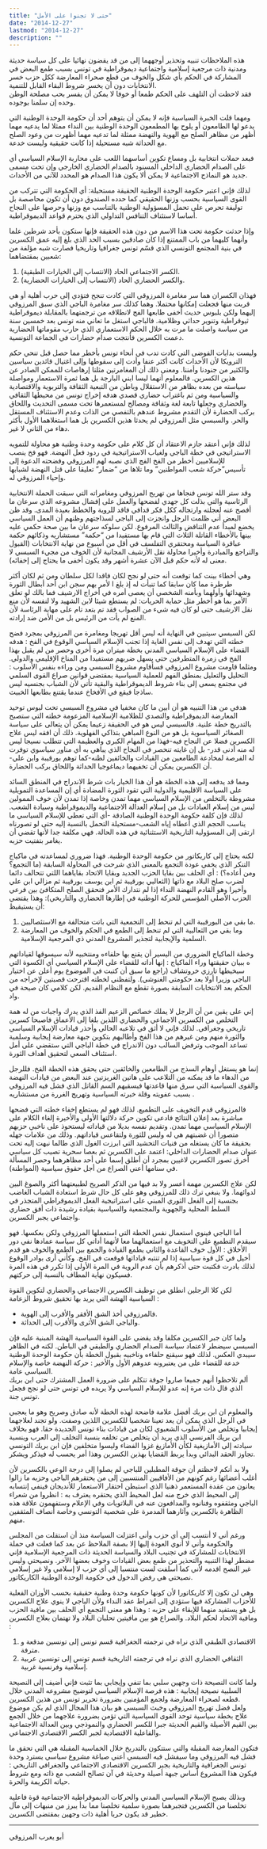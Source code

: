 ```yaml
---
title: "حتى لا تجنوا على الأمل"
date: "2014-12-27"
lastmod: "2014-12-27"
description: ""
---
```

هذه الملاحظات تنبيه وتحذير أوجههما إلى من قد يقضون نهائيا على كل سياسة حديثة ومدنية ذات مرجعية إسلامية واجتماعية ديموقراطية في تونس بسبب طمع البعض في المشاركة في الحكم بأي شكل والخوف من قطع صحراء المعارضة ككل حزب خسر الانتخابات دون أن يخسر شروط البقاء القابل للتنمية.  
فقد لاحظت أن التلهف على الحكم طمعا أو خوفا لا يمكن أن يفسر بحب مصلحة الوطن وحده إن سلمنا بوجوده.

ومهما قلت الخبرة السياسية فإنه لا يمكن أن يتوهم أحد أن حكومة الوحدة الوطنية التي يدعو لها الطامعون أو يلوح بها المطمعون الوحدة الوطنية بين النداء ممثلا لما يدعيه مهما أظهر من مظاهر الصلح مع الهوية والنهضة ممثلة لما تدعيه مهما أظهرت من وعود الصلح مع الحداثة شبه مستحيلة إذا كانت حقيقية وليست خدعة.

فبعد حملات انتخابية بل ومساع تكوين أساسهما اللعب على محاربة الإسلام السياسي أي على الصدام الحضاري الداخلي المسنود بالصدام الحضاري الخارجي وإن تحت مسمى جديد هو النماذج الاجتماعية لا يمكن ألا يكون هذا الصدام هو المحدد للآتي من الأحداث.

لذلك فإني اعتبر حكومة الوحدة الوطنية الحقيقة مستحيلة: أي الحكومة التي تتركب من القوى السياسية بحسب وزنها الحقيقي كما حدده الصندوق دون أن تكون محاصصة بل توليفة تحرص على تحمل المسؤولية الوطنية بالتناسب مع وزنها وحرصها على النجاح أساسا لاستئناف التنافس التداولي الذي يحترم قواعد الديموقراطية.

وإذا حدثت حكومة تحت هذا الاسم من دون هذه الحقيقة فإنها ستكون بأحد شرطين علما وأنهما كليهما من باب الممتنع إذا كان صادقين بسبب الحد الذي بلغ إليه عمق الكسرين في بنية المجتمع التونسي الذي قسّم تونس جغرافيا وتاريخيا فصارت شبه مؤلفة من شعبين بمقتضاهما:

1. الكسر الاجتماعي الحاد (الانتساب إلى الخيارات الطبقية).
2. والكسر الحضاري الحاد (الانتساب إلى الخيارات الحضارية).

فهذان الكسران هما سر مغامرة المرزوقي التي كادت تنجح فتؤدي إلى حرب أهلية أو هي قربت منها فجعلت إمكانها محتملا. وهما كذلك سر مغامرة الباجي الذي سبق المرزوقي إليهما ولكن بلبوس حديث أخفى طابعها الفج لانطلاقه من ترجمتهما بالمقابلة ديموقراطية ثيوقراطية وتنوير حداثي وظلامية. فالباجي استغل ما تعاني منه تونس بعد خمسين سنة من سياسة واصلت ما مرت به خلال الحكم الاستعماري الذي حارب مقوماتها الحضارية دعمت الكسرين فأنتجت صدام حضارات في الجماعة التونسية.

وليست بدايات الفوضى التي كادت تدب في أنحاء تونس بأخطر مما حصل قبل تنحي حكم الترويكا لأن الأحداث كانت أكثر عنفا وأدت إلى سقوطها وإلى اغتيال قائدين سياسين والكثير من جنودنا وأمننا. ومعنى ذلك أن المغامرتين مثلتا إرهاصات للممكن الصادر عن هذين الكسرين. فالمعلوم أنهما ليسا ابني البارجة بل هما ثمرة الاستعمار ومواصلة سياسته من بعده بظاهر من الاستقلال وباطن من التبعية الثقافة والتربوية والاقتصادية والسياسية ومن ثم باغتراب حضاري قصدي هدفه إخراج تونس من محيطها الثقافي والحضاري وجعلها تابعة لغة وثقافة ومصالح لمستعمرها تحت مسمى التحديث واللحاق بركب الحضارة لأن التقدم مشروط عندهم بالتفصي من الذات وعدم الاستئناف المستقل والحر. والسبسي مثل المرزوقي لم يحدثا هذين الكسرين بل هما استغلاهما الأول بأكثر دهاء من الثاني لا غير.

لذلك فإني أعتقد جازم الاعتقاد أن كل كلام على حكومة وحدة وطنية هو محاولة للتمويه الاستراتيجي في خطة الباجي ولغياب الاستراتيجية في ردود فعل النهضة. فهو فخ ينصب للإسلاميين أخطر من الفخ الفج الذي نصبه لهم المرزوقي وفضحته الدعوة إلى تأسيس”حركة شعب المواطنين” وما تلاها من “ضمار” تعليقا على قتل النهضة لشبابها وإحياء المرزوقي له.

وقد ستر الله تونس فنجاها من تهريج المرزوقي ومغامراته التي سبقت الحملة الانتخابية الرئاسية والتي بذلت كل جهدي لفضحها والعمل على إفشال مشروعه الذي سرعان ما أفصح عنه لعجلته وارتجاله ككل فكر قدافي فاقد للروية والخطط بعيدة المدى. وقد ظن البعض أني ظلمت الرجل وانجزت إلى الباجي لسذاجتهم وظنهم أن العمل السياسي يخضع لمبدأ عدم التناقض والثالث المرفوع. لكن سلوكه سرعان ما بين صحة حكمي عليه بينها بالأخطاء القاتلة الثلاث التي قام بها مستفيدا من “حكمة” مستشاريه وذكائهم حكمة عباقرة السياسة ومحتقري التفلسف في أقل من أسبوع من نهاية الانتخابات (القبول والتراجع والمبادرة وأخيرا محاولة نقل الأرشيف المجانية لأن الخوف من مجيء السبسي لا معنى له لأنه حكم قبل الآن عشرة أشهر وقد يكون أخفى ما يحتاج إلى إخفائه).

وهي أخطاء بينت كما توقعت أنه حتى لو نجح لكان فاقدا لكل سلطان ومن ثم لكان أكثر طرطرة مما كان سابقا كما تنبأت له إذ بلغ ا لأمر بهم سجن ابن أحد أبطال الثورة وشهدائها وأولهما وبأمنه الشخصي أن يعصى أمره في أخراج الارشيف فما بالك لو تعلق الأمر بما هو أخطر مثل حماية الحريات: لم يستطع شيئا لابن الشهيد ولا لنفسه لأن منع نقل الارشيف حتى لو كان فيه شيء من الصواب فقد تم بتعد تام على مهابة الرئاسة لأن المنع لم يأت من الرئيس بل من الأمن ضد إرادته.

لكن السبسي سيتبين في النهاية أنه ليس أقل تهريجا ومغامرة من المرزوقي بمجرد فضح خطته التي تهدف إلى نفس الغاية إذا تجنب الإسلام السياسي الوقوع في الفخ : هدفه القضاء على الإسلام السياسي المدني بخطة ميتران مرة أخرى وحصر من لم يقبل بهذا الفخ في زمرة المتطرفين حتي يسهل ضربهم مستفيدا من المناخ الإقليمي والدولي. ومثلما قاومت مشروع المرزوقي فسأقاوم مشروع السبسي ومن وراءه بنفس الأسلوب : التحليل والتعليل بمنطق الفهم للعملية السياسية بمقتضى قوانين صراع القوى السلمي في مجتمع يسعى إلى بناء شروط الديموقراطية والبقية تأتي لأن الشباب بجنسيه ليس ساذجا فيقع في الأفخاخ عندما يقتنع بطابعها الخبيث.

هدفي من هذا التنبيه هو أن أبين ما كان مخفيا في مشروع السبسي تحت لبوس توحيد المعارضة الديموقراطية والتصدي للظلامية الإسلامية المزعومة خطته التي ستصبح بالتدريج خطة علنية. فالسبسي ليس هو في الحقيقة زعيما يمكن أن يتعالى على سياسة الصغائر السياسوية بل هو من النوع المباهي بتذاكي الفهلوية. ذلك أن افقه ليس علاج الكسرين فضلا عن النجاح فيه-فهذا من المهام الكبرى والعظيمة التي تتطلب نسيجا ليس له منه أدنى قدر- بل إن غايته تنحصر في النجاح الذي يباهي به أي مناور سياسوي توفرت له الفرصة لمخادعة الطامعين من القيادات والخائفين لظنه-كما توهم بورقيبة وابن علي-أن الكسرين يمكن أن تخفيهما ديماغوجيا الحداثة واللحاق بركب الحضارة.

ومما قد يدفعه إلى هذه الخطة هو أن هذا الخيار بات شرط الاندراج في المنطق السائد على السياسة الاقليمية والدولية التي تقود الثورة المضادة أي إن المساعدة التمويلية مشروطة بالتخلص من الإسلام السياسي مهما تمدن وخاصة إذا تمدن لأن خوف الممولين ليس من إسلام العبادات بل من إسلام العدالة الاجتماعية والديموقراطية وسيادة الشعب. لذلك فإن كلفة حكومة الوحدة الوطنية الصادقة -أي التي تعطي للإسلام السياسي ما يناسب الحجم الذي أعطاه إياه الشعب-مستحيلة التحمل بالنسبة إليه حتى لو تصورناه ارتقى إلى المسؤولية التاريخية الاستثنائية في هذه الحالة. فهي مكلفة جدا لأنها تقضي أن يغامر بتفتيت حزبه.

لكنه يحتاج إلى كاريكاتور من حكومة الوحدة الوطنية. فهذا ضروري لمساعدته في ماكياج التنكر الذي يخفي عودة التجمع بالمعنى الذي شرحت في المحاولة السابقة (ما التجمع؟ ومن أعاده؟) : أي الحلف بين بقايا الحزب الجديد وبقايا الاتحاد بقاياهما اللتي تتحالف دائما لضرب صلح البلاد مع ذاتها (الثعالبي بورقيبة ثم ابن يوسف بورقيبة ثم مزالي ابن علي وأخيرا وهو القادم النهضة النداء إذا لم نتدارك الأمر فنحقق الصلح المتكافئ بين فرعي الحزب الأصلي المؤسس للحركة الوطنية في إطارها الحضاري والتاريخي): وهذا يقتضي أن يستيقيظ:

1. ما بقي من البورقيبة التي لم تنحط إلى التجمعية التي باتت متحالفة مع الاستئصاليين.
2. وما بقي من الثعالبية التي لم تنحط إلى الطمع في الحكم والخوف من المعارضة السلمية والإيجابية لتجذير المشروع المدني ذي المرجعية الإسلامية.

وخطة الماكياج الضروري من اليسير أن يقنع بها حلفاءه ومنتخبيه لأنه سيسوقها لقياداتهم ه ببيان حقيقتها وراء الماكياج : إنها أداته للقضاء على الإسلام السياسي أي الكسوة التي سيخيطها تارزي خروتشاف (راجع ما سبق أن كتبت في الموضوع يوم أعلن عن اختيار الباجي وزيرا أولا بعد حكومتي الغنوشي). ولتفظني لخطته اقترحت قصبتين لإخراجه من الحكم بعد الانتخابات السابقة بصورة تقطع مع النظام القديم. لكن كلامي كان صيحة في واد.

إني على يقين من أن الرجل لا يملك خصائص الزعيم الفذ الذي يدرك واجبات من له همة التخلص من الكسرين الاجماعي والحضاري اللذين بلغا إلى الأعماق فاصبحا كسرين تاريخي وجغرافي. لذلك فإني لا أثق في تلاعبه الحالي وأحذر قيادات الإسلام السياسي والثورة منهم ومن غيرهم من هذا الفخ وأطالبهم بتكوين جبهة معارضة إيجابية وسلمية تساعد الموجب وترفض السالب دون الاندراج في خطة الباجي التي ستقضي على أمل استئناف السعي لتحقيق أهداف الثورة.

إنما هو يستغل أوهام السذج من الطامعين والخائفين حتى يحقق هذه الخطة الفخ. فللرجل من الدهاء ما قد يمكنه من التلاعب على هاتين الغريزتين عند البعض من قيادات النهضة والقوى السياسية التي سرق منها قاعدتها فيسقيهم السم القاتل الذي فشل فيه المرزوقي بسبب عفويته وقلة خبرته السياسية وتهريج الغررة من مستشاريه .

فالمرزوقي قدم التخويف على التطميع. لذلك فهو لم يستطع إخفاء خطته التي فضحها مباشرة بعد إعلان النتائج فادعى تكوين حركة دلالتها الأولى والأخيرة إلغاء الكلام على الإسلام السياسي مهما تمدن. وتقديم نفسه بديلا من قياداته ليستحوذ على ناخبي حزبهم متصورا أن غضبتهم هي له وليس للثورة ولتقاعس قياداتهم. وذلك من علامات جهله بحقيقة ما كان يستغله من فنيات التحشيد التي ابرزت الغول الذي طالما نبهت إليه تحت عنوان صدام الحضارات الداخلي: اعتمد على الكسرين ثم بعصا سحرية تصيب كل سياسي أخرق تصور الكسرين لاغيين بمجرد أن أطلق إسما على أحد مظاهرهما وحصر المسألة في سنامها أعني الصراع من أجل حقوق سياسية (المواطنة).

لكن علاج الكسرين مهمة أعسر ولا بد فيها من الذكر الصريح لطبيعتهما أكثر والصوغ البين لدوائهما. ولا ينبغي ترك ذلك للمرزوقي وهو على كل حال شرط استعادة الشباب الغاضب بجنسية إلى الفعل الثوري المبني على استراتيجية الفعل الديموقراطي المتجذر في السلط المحلية والجهوية والمجتمعية والسياسية بقيادة رشيدة ذات أفق حضاري واجتماعي يجبر الكسرين.

أما الباجي فينوي استعمال نفس الخطة التي استعملها المرزوقي ولكن بعكسها. فهو سيقدم التطميع على التخويف مع استعمالهما معا لأنهما أداتي كل سياسة عمادها نفي دور الأخلاق : الأول خوف القاعدة والثاني يطمع القيادة والجمع بين الطمع والخوف هو قدم أخيل في كل قوة سياسية إذا لم تنتبه قياداتها فوقعت في الفخ. وكأني أرى بوادر الوقوع لذلك بادرت فكتبت حتى أذكرهم بأن عدم الروية في المرة الأولى إذا تكرر في هذه المرة فسيكون نهاية المطاف بالنسبة إلى حركتهم.

لكن كلا الرجلين انطلق من توظيف الكسرين الاجتماعي والحضاري لتكوين القوة السياسية الهشة التي يريد بها تحقيق شروط الزعامة :

* فالمرزوقي أخذ الشق الأفقر والأقرب إلى الهوية.
* والباجي الشق الأثرى والأقرب إلى الحداثة.

ولما كان جبر الكسرين مكلفا وقد يقضي على القوة السياسية الهشة المبنية عليه فإن السبسي سيضطر لاعتماد سياسة الصدام الحضاري والطبقي في الباطن. لكنه في الظاهر سيبدي العكس. لذلك فهو سيقنع حلفاءه وناخبيه بقبول الخطة بأن حكومة الوحدة الوطنية خدعة للقضاء على من يعتبرونه عدوهم الأول والأخير : حركة النهضة خاصة والإسلام السياسي عامة.  
ألم تلاحظوا أنهم جميعا صاروا جوقة تتكلم على ضرورة العمل المشترك حتى ابن بريك الذي قال ذات مرة إنه عدو للإسلام السياسي ولا يريده في تونس حتى لو نجح فجعل تونس جنة.

والمعلوم ان ابن بريك أفضل علامة فاضحة لهذه الخطة لأنه صادق وصريح وهو ما يعجبي في الرجل الذي يمكن أن يعد تعينا شخصيا للكسرين اللذين وصفت. ولو تجند لعلاجهما إيجابيا وتخلص من الأسلوب الشعبوي لكان من قيادات بناء تونس الجديدة حقا. فهو بخلاف ابن بريك الفرنسي الذي يريد أن يتخلص من تخلفه بنسبة التخلف إلى العرب وبنسبة سيادته إلى الأمازيغية لكأن الأمازيغ غزوا الفضاء وليسوا متخلفين فإن ابن بريك التونسي تجاوز الحقد البدائي وبدأ يربط القضايا بهذين الكسرين وهذا أمر يحسب له فيذكر ويشكر.

ولا بد أنكم لاحظتم أن جوقة المطبلين للباجي لم يصلوا إلى درجة الوعي بالكسرين لأن أغلب أعضائها رغم كونهم من الأفاقيين المنتسبين إلى من يحتقرهم الباجي وحزبه ما زالوا يعانون من عقدة المستعمر ذهنيا الذي استبطن احتقار الاستعمار للأنديجان فينفي إنتسابه إلى المحيط الذي خرج منه لعل المحيط الذي يحتقره يعترف به : انظروا من شعراء الباجي ومثقفوه وفنانوه والمدافعون عنه في البلاتويات وفي الإعلام وستفهمون علاقة هذه الظاهرة بالكسرين وآثارهما المدمرة على شخصية التونسي وخاصة أنصاف المثقفين منهم.

ورغم أني لا أنتسب إلى أي حزب وأني اعتزلت السياسة منذ أن استقلت من المجلس والحكومة وأني لا أنوي العودة إليها إلا بصفة الملاحظ عن بعد كما فعلت في حملة الانتخابات للمشاركة في تجنيب البلاد والسياسة الحديثة ذات المرجعية الإسلامية فإني مضطر لهذا التنبيه والتحذير من طمع بعض القيادات وخوف بعضها الآخر. ونصيحتي وليس غير النصح اقدمه لأني كما أسلفت لست منتسبا إلى أي حزب لا إسلامي ولا غير إسلامي نصيحتي هي رفض الدخول في حكومة الوحدة الوطنية الكاريكاتور.

وهي لن تكون إلا كاريكاتورا لأن كونها حكومة وحدة وطنية حقيقية بحسب الأوزان الفعلية للأحزاب المشاركة فيها ستؤدي إلى انفراط عقد النداء ولأن الباجي لا ينوي علاج الكسرين بل هو يستفيد منهما للإبقاء على حزبه : وهذا هو معنى التجمع أي الحلف بين مافية الحزب ومافية الاتحاد لحكم البلاد. والصراع هو بين مافيتين تحلبان البلاد ولا تهتمان بعلاج الكسرين :

1. الاقتصادي الطبقي الذي نراه في ترجمته الجغرافية قسم تونس إلى تونسين مدقعة و مترفة.
2. الثقافي الحضاري الذي نراه في ترجمته التاريخية قسم تونس إلى تونسين عربية إسلامية وفرنسية غربية.

ولما كانت النصيحة ذات وجهين سلبي بما تنفي وإيجابي بما تثبت فإني أضيف إلى النصيحة السلبية نصيحة إيجابية : هذه فرصة الإسلام السياسي لتوضيح مشروعه المدني خلال قطعه لصحراء المعارضة ولجمع المؤمنين بضرورة تحرير تونس من هذين الكسرين.  
ولعل فضل تهريج المرزوقي وخبث السبسي هو بيان هذا المجال الذي لم يكن موضوع علاج بخطة سياسية توحد القوى السياسية التي تؤمن بضرورة علاجهما من خلال الجمع بين القيم الأصيلة والقيم الحديثة جبرا للكسر الحضاري والنموذجي وبين العدالة الاجتماعية والفاعلية الاقتصادية لجبر الكسر الاقتصادي الاجتماعي.

فتكون المعارضة المقبلة والتي ستتكون بالتدريخ خلال الخماسية المقبلة هي التي تحقق ما فشل فيه المرزوقي وما سيفشل فيه السبسي أعني صياغة مشروع سياسي يسترد وحدة تونس الجغرافية والتاريخية بجبر الكسرين الاقتصادي الاجتماعي والجغرافي التاريخي : فيكون هذا المشروع أساس جبهة أصيلة وحديثة في آن تصالح الشعب مع ذاته ومع شروط حياته الكريمة والحرة.

وبذلك يصبح الإسلام السياسي المدني والحركات الديموقراطية الاجتماعية قوة فاعلية تخلصنا من الكسرين فتجبرهما بصورة سلمية تخلصنا مما بدأ يبرز من منبهات إلى مآل خطير قد يكون حربا أهلية ذات وجهين بمقتضى الكسرين.

---

أبو يعرب المرزوقي

###